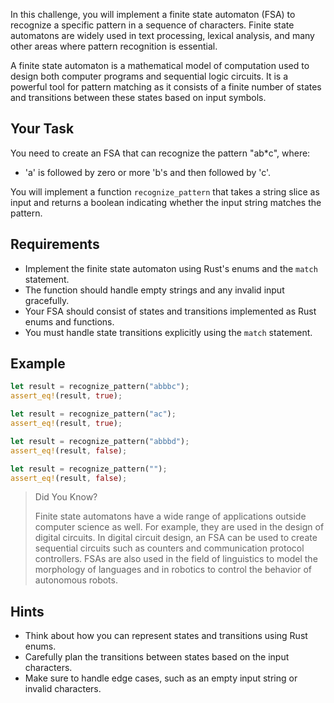 In this challenge, you will implement a finite state automaton (FSA) to recognize a specific pattern in a sequence of characters. Finite state automatons are widely used in text processing, lexical analysis, and many other areas where pattern recognition is essential.

A finite state automaton is a mathematical model of computation used to design both computer programs and sequential logic circuits. It is a powerful tool for pattern matching as it consists of a finite number of states and transitions between these states based on input symbols.

## Your Task

You need to create an FSA that can recognize the pattern "ab\*c", where:

- 'a' is followed by zero or more 'b's and then followed by 'c'.

You will implement a function `recognize_pattern` that takes a string slice as input and returns a boolean indicating whether the input string matches the pattern.

## Requirements

- Implement the finite state automaton using Rust's enums and the `match` statement.
- The function should handle empty strings and any invalid input gracefully.
- Your FSA should consist of states and transitions implemented as Rust enums and functions.
- You must handle state transitions explicitly using the `match` statement.

## Example

```rust
let result = recognize_pattern("abbbc");
assert_eq!(result, true);

let result = recognize_pattern("ac");
assert_eq!(result, true);

let result = recognize_pattern("abbbd");
assert_eq!(result, false);

let result = recognize_pattern("");
assert_eq!(result, false);
```

> Did You Know?
>
> Finite state automatons have a wide range of applications outside computer science as well. For example, they are used in the design of digital circuits. In digital circuit design, an FSA can be used to create sequential circuits such as counters and communication protocol controllers. FSAs are also used in the field of linguistics to model the morphology of languages and in robotics to control the behavior of autonomous robots.

## Hints

- Think about how you can represent states and transitions using Rust enums.
- Carefully plan the transitions between states based on the input characters.
- Make sure to handle edge cases, such as an empty input string or invalid characters.
